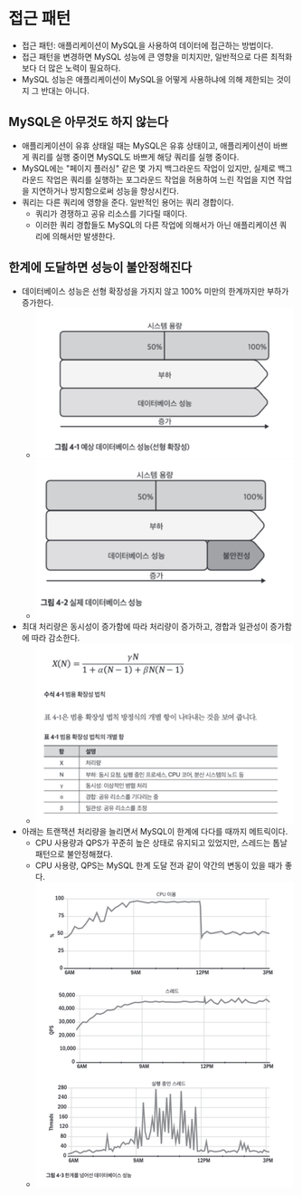 # 접근 패턴

- 접근 패턴: 애플리케이션이 MySQL을 사용하여 데이터에 접근하는 방법이다.
- 접근 패턴을 변경하면 MySQL 성능에 큰 영향을 미치지만, 일반적으로 다른 최적화보다 더 많은 노력이 필요하다.
- MySQL 성능은 애플리케이션이 MySQL을 어떻게 사용하냐에 의해 제한되는 것이지 그 반대는 아니다.

## MySQL은 아무것도 하지 않는다

- 애플리케이션이 유휴 상태일 때는 MySQL은 유휴 상태이고, 애플리케이션이 바쁘게 쿼리를 실행 중이면 MySQL도 바쁘게 해당 쿼리를 실행 중이다.
- MySQL에는 "페이지 플러싱" 같은 몇 가지 백그라운드 작업이 있지만, 실제로 백그라운드 작업은 쿼리를 실행하는 포그라운드 작업을 허용하여 느린 작업을 지연 작업을 지연하거나 방지함으로써 성능을 향상시킨다.
- 쿼리는 다른 쿼리에 영향을 준다. 일반적인 용어는 쿼리 경합이다.
	- 쿼리가 경쟁하고 공유 리소스를 기다릴 때이다.
	- 이러한 쿼리 경합들도 MySQL의 다른 작업에 의해서가 아닌 애플리케이션 쿼리에 의해서만 발생한다.

## 한계에 도달하면 성능이 불안정해진다

- 데이터베이스 성능은 선형 확장성을 가지지 않고 100% 미만의 한계까지만 부하가 증가한다.
	- ![](assets/Pasted%20image%2020240619120239.png)
	- ![](assets/Pasted%20image%2020240619120245.png)
- 최대 처리량은 동시성이 증가함에 따라 처리량이 증가하고, 경합과 일관성이 증가함에 따라 감소한다.
	- ![](assets/Pasted%20image%2020240619120449.png)
- 아래는 트랜잭션 처리량을 늘리면서 MySQL이 한계에 다다를 때까지 메트릭이다.
	- CPU 사용량과 QPS가 꾸준히 높은 상태로 유지되고 있었지만, 스레드는 톱날 패턴으로 불안정해졌다.
	- CPU 사용량, QPS는 MySQL 한계 도달 전과 같이 약간의 변동이 있을 때가 좋다.
	- ![](assets/Pasted%20image%2020240619120928.png)
